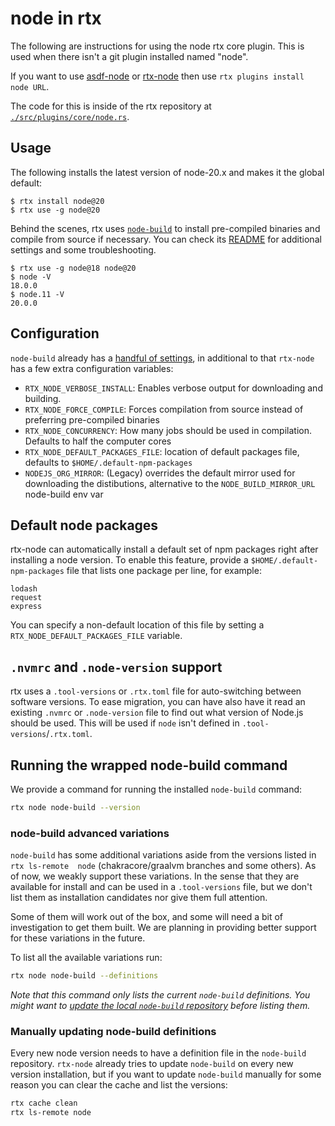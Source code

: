 # node in rtx

The following are instructions for using the node rtx core plugin. This is used when there isn't a 
git plugin installed named "node".

If you want to use [asdf-node](https://github.com/asdf-vm/asdf-nodejs) or
[rtx-node](https://github.com/rtx-plugins/rtx-nodejs) then use `rtx plugins install node URL`.

The code for this is inside of the rtx repository at [`./src/plugins/core/node.rs`](https://github.com/jdxcode/rtx/blob/main/src/plugins/core/node.rs).

## Usage

The following installs the latest version of node-20.x and makes it the global
default:

```sh-session
$ rtx install node@20
$ rtx use -g node@20
```

Behind the scenes, rtx uses [`node-build`](https://github.com/nodenv/node-build) to install pre-compiled binaries and compile from source if necessary. You can check its [README](https://github.com/nodenv/node-build/blob/master/README.md) for additional settings and some troubleshooting.


```sh-session
$ rtx use -g node@18 node@20
$ node -V
18.0.0
$ node.11 -V
20.0.0
```

## Configuration

`node-build` already has a [handful of settings](https://github.com/nodenv/node-build#custom-build-configuration), in additional to that `rtx-node` has a few extra configuration variables:

- `RTX_NODE_VERBOSE_INSTALL`: Enables verbose output for downloading and building.
- `RTX_NODE_FORCE_COMPILE`: Forces compilation from source instead of preferring pre-compiled binaries
- `RTX_NODE_CONCURRENCY`: How many jobs should be used in compilation. Defaults to half the computer cores
- `RTX_NODE_DEFAULT_PACKAGES_FILE`: location of default packages file, defaults to `$HOME/.default-npm-packages`
- `NODEJS_ORG_MIRROR`: (Legacy) overrides the default mirror used for downloading the 
  distibutions, alternative to the `NODE_BUILD_MIRROR_URL` node-build env var

## Default node packages

rtx-node can automatically install a default set of npm packages right after installing a node version. To enable this feature, provide a `$HOME/.default-npm-packages` file that lists one package per line, for example:

```
lodash
request
express
```

You can specify a non-default location of this file by setting a `RTX_NODE_DEFAULT_PACKAGES_FILE` variable.

## `.nvmrc` and `.node-version` support

rtx uses a `.tool-versions` or `.rtx.toml` file for auto-switching between software versions. To ease migration, you can have also have it read an existing `.nvmrc` or `.node-version` file to find out what version of Node.js should be used. This will be used if `node` isn't defined in `.tool-versions`/`.rtx.toml`.


## Running the wrapped node-build command

We provide a command for running the installed `node-build` command:

```bash
rtx node node-build --version
```

### node-build advanced variations

`node-build` has some additional variations aside from the versions listed in `rtx ls-remote 
node` (chakracore/graalvm branches and some others). As of now, we weakly support these variations. In the sense that they are available for install and can be used in a `.tool-versions` file, but we don't list them as installation candidates nor give them full attention.

Some of them will work out of the box, and some will need a bit of investigation to get them built. We are planning in providing better support for these variations in the future.

To list all the available variations run:

```bash
rtx node node-build --definitions
```

_Note that this command only lists the current `node-build` definitions. You might want to [update the local `node-build` repository](#updating-node-build-definitions) before listing them._

### Manually updating node-build definitions

Every new node version needs to have a definition file in the `node-build` repository. 
`rtx-node` already tries to update `node-build` on every new version installation, but if you 
want to update `node-build` manually for some reason you can clear the cache and list the versions:

```bash
rtx cache clean
rtx ls-remote node
```
